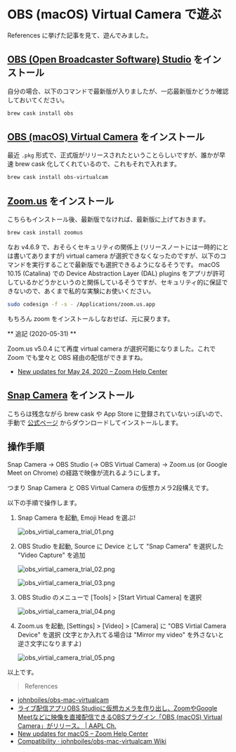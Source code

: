 # OBS (macOS) Virtual Camera で遊ぶ

References に挙げた記事を見て、遊んでみました。

## [OBS (Open Broadcaster Software) Studio](https://obsproject.com/) をインストール

自分の場合、以下のコマンドで最新版が入りましたが、一応最新版かどうか確認しておいてください。

```sh
brew cask install obs
```

## [OBS (macOS) Virtual Camera](https://github.com/johnboiles/obs-mac-virtualcam) をインストール

最近 `.pkg` 形式で、正式版がリリースされたということらしいですが、誰かが早速 brew cask 化してくれているので、これもそれで入れます。

```sh
brew cask install obs-virtualcam
```

## [Zoom.us](https://zoom.us/) をインストール

こちらもインストール後、最新版でなければ、最新版に上げておきます。

```sh
brew cask install zoomus
```

なお v4.6.9 で、おそらくセキュリティの関係上 (リリースノートには一時的にとは書いてありますが) virtual camera が選択できなくなったのですが、以下のコマンドを実行することで最新版でも選択できるようになるそうです。
macOS 10.15 (Catalina) での Device Abstraction Layer (DAL) plugins をアプリが許可しているかどうかというのと関係しているそうですが、セキュリティ的に保証できないので、あくまで私的な実験にお使いください。

```sh
sudo codesign -f -s - /Applications/zoom.us.app
```

もちろん zoom をインストールしなおせば、元に戻ります。

** 追記 (2020-05-31) **

Zoom.us v5.0.4 にて再度 virtual camera が選択可能になりました。これで Zoom でも堂々と OBS 経由の配信ができますね。

- [New updates for May 24, 2020 – Zoom Help Center](https://support.zoom.us/hc/en-us/articles/360043996131-New-updates-for-May-24-2020)

## [Snap Camera](https://snapcamera.snapchat.com/) をインストール

こちらは残念ながら brew cask や App Store に登録されていないっぽいので、手動で [公式ページ](https://snapcamera.snapchat.com/download/) からダウンロードしてインストールします。

## 操作手順

Snap Camera -> OBS Studio (-> OBS Virtual Camera) -> Zoom.us (or Google Meet on Chrome) の経路で映像が流れるようにします。

つまり Snap Camera と OBS Virtual Camera の仮想カメラ2段構えです。

以下の手順で操作します。

1. Snap Camera を起動, Emoji Head を選ぶ!

   ![obs_virtial_camera_trial_01.png](https://files.tearoom6.biz/9593cbe9-73b1-41e8-9ac8-212fc5d0bfe1.png)

2. OBS Studio を起動, Source に Device として "Snap Camera" を選択した "Video Capture" を追加

   ![obs_virtial_camera_trial_02.png](https://files.tearoom6.biz/f7988904-ad9b-4d42-9363-f300fa36d497.png)

   ![obs_virtial_camera_trial_03.png](https://files.tearoom6.biz/2f2cce48-9843-4c8d-868d-59739113b6b8.png)

3. OBS Studio のメニューで [Tools] > [Start Virtual Camera] を選択

   ![obs_virtial_camera_trial_04.png](https://files.tearoom6.biz/d079f07b-c3c4-46c6-b4ce-ca050fd4c377.png)

4. Zoom.us を起動, [Settings] > [Video] > [Camera] に "OBS Virtial Camera Device" を選択 (文字とか入れてる場合は "Mirror my video" を外さないと逆さ文字になりますよ)

   ![obs_virtial_camera_trial_05.png](https://files.tearoom6.biz/c8d00880-76ad-48ed-8db1-e2dd65979a0b.png)

以上です。

> References

- [johnboiles/obs-mac-virtualcam](https://github.com/johnboiles/obs-mac-virtualcam)
- [ライブ配信アプリOBS Studioに仮想カメラを作り出し、ZoomやGoogle Meetなどに映像を直接配信できるOBSプラグイン「OBS (macOS) Virtual Camera」がリリース。 | AAPL Ch.](https://applech2.com/archives/20200520-obs-studio-for-mac-virtual-camera-plugin.html)
- [New updates for macOS – Zoom Help Center](https://support.zoom.us/hc/en-us/articles/201361963-New-updates-for-macOS)
- [Compatibility · johnboiles/obs-mac-virtualcam Wiki](https://github.com/johnboiles/obs-mac-virtualcam/wiki/Compatibility)
